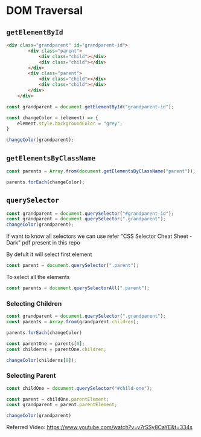 # DOM Traversal

## `getElementById`

```html
<div class="grandparent" id="grandparent-id">
        <div class="parent">
            <div class="child"></div>
            <div class="child"></div>
        </div>
        <div class="parent">
            <div class="child"></div>
            <div class="child"></div>
        </div>
    </div>
```

```javascript
const grandparent = document.getElementById("grandparent-id");

const changeColor = (element) => {
    element.style.backgroundColor = "grey";
}

changeColor(grandparent);

```


## `getElementsByClassName`

```javascript
const parents = Array.from(document.getElementsByClassName("parent"));

parents.forEach(changeColor);
```

## `querySelector`

```javascript
const grandparent = document.querySelector("#grandparent-id");
const grandparent = document.querySelector(".grandparent");
changeColor(grandparent);
```
If want to know all selectors we can use refer "CSS Selector Cheat Sheet - Dark" pdf present in this repo

By defult it will select first element
```javascript
const parent = document.querySelector(".parent");
```

To select all the elements
```javascript
const parents = document.querySelectorAll(".parent");
```

### Selecting Children

```javascript
const grandparent = document.querySelector(".grandparent");
const parents = Array.from(grandparent.children);

parents.forEach(changeColor)
```

```javascript
const parentOne = parents[0];
const childerns = parentOne.children;

changeColor(childerns[0]);
```

### Selecting Parent

```javascript
const childOne = document.querySelector("#child-one");

const parent = childOne.parentElement;
const grandparent = parent.parentElement;

changeColor(grandparent)
```

Referred Video: https://www.youtube.com/watch?v=v7rSSy8CaYE&t=334s
